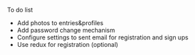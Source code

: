 To do list

- Add photos to entries&profiles
- Add password change mechanism
- Configure settings to sent email for registration and sign ups
- Use redux for registration (optional)
